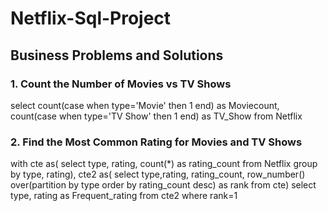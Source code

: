 # Netflix-Sql-Project
## Business Problems and Solutions

### 1. Count the Number of Movies vs TV Shows

select count(case when type='Movie' then 1 end) as Moviecount,
count(case when type='TV Show' then 1 end) as TV_Show
from Netflix

 ### 2. Find the Most Common Rating for Movies and TV Shows
with cte as(
select type, rating, count(*) as rating_count
from Netflix
group by type, rating),
cte2 as(
select type,rating, rating_count, row_number() over(partition by type order by rating_count desc) as rank
from cte)
select type, rating as Frequent_rating
from cte2
where rank=1


 
